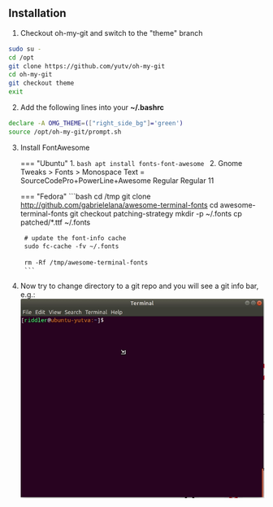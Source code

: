 ## Installation

1.  Checkout oh-my-git and switch to the "theme" branch
```bash
sudo su -
cd /opt
git clone https://github.com/yutv/oh-my-git
cd oh-my-git
git checkout theme
exit
```

2. Add the following lines into your **~/.bashrc**
```bash
declare -A OMG_THEME=(["right_side_bg"]='green')
source /opt/oh-my-git/prompt.sh    
```
     
3. Install FontAwesome

    === "Ubuntu"
        1. 
        ```bash
        apt install fonts-font-awesome
        ```
        2. Gnome Tweaks > Fonts > Monospace Text = SourceCodePro+PowerLine+Awesome Regular Regular    11 
    
    === "Fedora"
        ```bash
        cd /tmp
        git clone http://github.com/gabrielelana/awesome-terminal-fonts
        cd awesome-terminal-fonts
        git checkout patching-strategy
        mkdir -p ~/.fonts
        cp patched/*.ttf ~/.fonts
        
        # update the font-info cache
        sudo fc-cache -fv ~/.fonts
        
        rm -Rf /tmp/awesome-terminal-fonts
        ``` 

4. Now try to change directory to a git repo and you will see a git info bar, e.g.: 
![](../images/gnome-terminal.gif)
